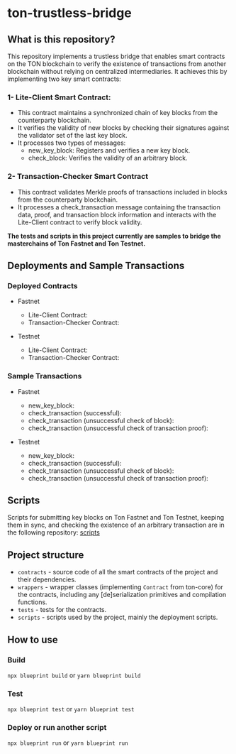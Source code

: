 # ton-trustless-bridge

## What is this repository?
This repository implements a trustless bridge that enables smart contracts on the TON blockchain to verify the existence of transactions from another blockchain without relying on centralized intermediaries. It achieves this by implementing two key smart contracts:
### 1- Lite-Client Smart Contract: 
- This contract maintains a synchronized chain of key blocks from the counterparty blockchain.
- It verifies the validity of new blocks by checking their signatures against the validator set of the last key block.
- It processes two types of messages:
  - new_key_block: Registers and verifies a new key block.
  - check_block: Verifies the validity of an arbitrary block.
    
### 2- Transaction-Checker Smart Contract
- This contract validates Merkle proofs of transactions included in blocks from the counterparty blockchain.
- It processes a check_transaction message containing the transaction data, proof, and transaction block information and interacts with the Lite-Client contract to verify block validity.

**The tests and scripts in this project currently are samples to bridge the masterchains of Ton Fastnet and Ton Testnet.**

## Deployments and Sample Transactions

### Deployed Contracts
- Fastnet
  - Lite-Client Contract: 
  - Transaction-Checker Contract:
 
- Testnet
  - Lite-Client Contract: 
  - Transaction-Checker Contract:
 
### Sample Transactions 
- Fastnet
  - new_key_block:
  - check_transaction (successful):
  - check_transaction (unsuccessful check of block):
  - check_transaction (unsuccessful check of transaction proof):
 
- Testnet
  - new_key_block:
  - check_transaction (successful):
  - check_transaction (unsuccessful check of block):
  - check_transaction (unsuccessful check of transaction proof):

## Scripts
Scripts for submitting key blocks on Ton Fastnet and Ton Testnet, keeping them in sync, and checking the existence of an arbitrary transaction are in the following repository: [scripts](https://github.com/TeleportDAO/ton-bridge-syncer)

## Project structure

- `contracts` - source code of all the smart contracts of the project and their dependencies.
- `wrappers` - wrapper classes (implementing `Contract` from ton-core) for the contracts, including any [de]serialization primitives and compilation functions.
- `tests` - tests for the contracts.
- `scripts` - scripts used by the project, mainly the deployment scripts.

## How to use

### Build

`npx blueprint build` or `yarn blueprint build`

### Test

`npx blueprint test` or `yarn blueprint test`

### Deploy or run another script

`npx blueprint run` or `yarn blueprint run`

